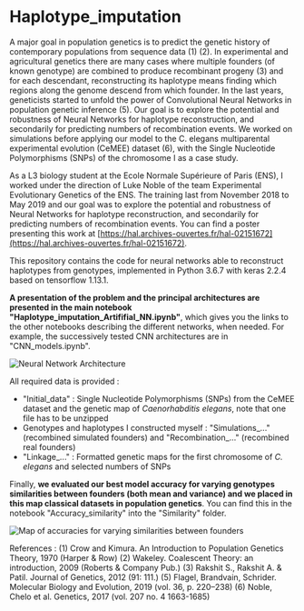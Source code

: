 # Haplotype_imputation
A major goal in population genetics is to predict the genetic history of contemporary populations from sequence data (1) (2). In experimental and agricultural genetics there are many cases where multiple founders (of known genotype) are combined to produce recombinant progeny (3) and for each descendant, reconstructing its haplotype means finding which regions along the genome descend from which founder. 
In the last years, geneticists started to unfold the power of Convolutional Neural Networks in population genetic inference (5). Our goal is to explore the potential and robustness of Neural Networks for haplotype reconstruction, and secondarily for predicting numbers of recombination events. We worked on simulations before applying our model to the C. elegans multiparental experimental evolution (CeMEE) dataset (6), with the Single Nucleotide Polymorphisms (SNPs) of the chromosome I as a case study.

As a L3 biology student at the Ecole Normale Supérieure of Paris (ENS), I worked under the direction of Luke Noble of the team Experimental Evolutionary Genetics of the ENS. The training last from November 2018 to May 2019 and our goal was to explore the potential and robustness of Neural Networks for haplotype reconstruction, and secondarily for predicting numbers of recombination events. You can find a poster presenting this work at [https://hal.archives-ouvertes.fr/hal-02151672](https://hal.archives-ouvertes.fr/hal-02151672).

This repository contains the code for neural networks able to reconstruct haplotypes from genotypes, implemented in Python 3.6.7 with keras 2.2.4 based on tensorflow 1.13.1.

**A presentation of the problem and the principal architectures are presented in the main notebook "Haplotype_imputation_Artififial_NN.ipynb"**, which gives you the links to the other notebooks describing the different networks, when needed. For example, the successively tested CNN architectures are in "CNN_models.ipynb".

![Neural Network Architecture](https://raw.githubusercontent.com/Jeremy-Andreoletti/Haplotype_imputation/tree/master/Images/Architecture_NN.png)

All required data is provided :
- "Initial_data" : Single Nucleotide Polymorphisms (SNPs) from the CeMEE dataset and the genetic map of *Caenorhabditis elegans*, note that one file has to be unzipped
- Genotypes and haplotypes I constructed myself : "Simulations_..." (recombined simulated founders) and "Recombination_..." (recombined real founders)
- "Linkage_..." : Formatted genetic maps for the first chromosome of *C. elegans* and selected numbers of SNPs

Finally, **we evaluated our best model accuracy for varying genotypes similarities between founders (both mean and variance) and we placed in this map classical datasets in population genetics**. You can find this in the notebook "Accuracy_similarity" into the "Similarity" folder.

![Map of accuracies for varying similarities between founders](https://raw.githubusercontent.com/Jeremy-Andreoletti/Haplotype_imputation/tree/master/Images/Varying_similarities.png)

References :
(1) Crow and Kimura. An Introduction to Population Genetics Theory, 1970 (Harper & Row)
(2) Wakeley. Coalescent Theory: an introduction, 2009 (Roberts & Company Pub.)
(3) Rakshit S., Rakshit A. & Patil. Journal of Genetics, 2012 (91: 111.)
(5) Flagel, Brandvain, Schrider. Molecular Biology and Evolution, 2019 (vol. 36, p. 220–238)
(6) Noble, Chelo et al. Genetics, 2017 (vol. 207 no. 4 1663-1685)
